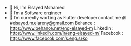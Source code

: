 - 👋 Hi, I’m Elsayed Mohamed
- 👀 I’m a Software engineer
- 🌱 I’m currently working as Flutter developer
contact me @ 
#elsayed.m.elareny@gmail.com
Behance  : https://www.behance.net/eng-elsayed-m
LinkedIn : https://www.linkedin.com/in/eng-elsayed-m/
Facebook : https://www.facebook.com/s.eng.seko
